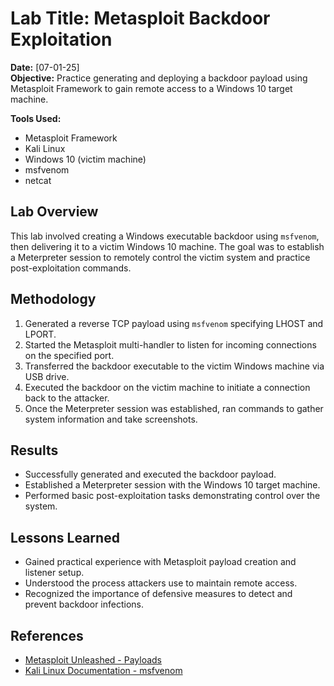 # Lab Title: Metasploit Backdoor Exploitation

**Date:** [07-01-25]  
**Objective:** Practice generating and deploying a backdoor payload using Metasploit Framework to gain remote access to a Windows 10 target machine.

**Tools Used:**  
- Metasploit Framework  
- Kali Linux  
- Windows 10 (victim machine)  
- msfvenom  
- netcat  

## Lab Overview

This lab involved creating a Windows executable backdoor using `msfvenom`, then delivering it to a victim Windows 10 machine. The goal was to establish a Meterpreter session to remotely control the victim system and practice post-exploitation commands.

## Methodology

1. Generated a reverse TCP payload using `msfvenom` specifying LHOST and LPORT.  
2. Started the Metasploit multi-handler to listen for incoming connections on the specified port.  
3. Transferred the backdoor executable to the victim Windows machine via USB drive.  
4. Executed the backdoor on the victim machine to initiate a connection back to the attacker.  
5. Once the Meterpreter session was established, ran commands to gather system information and take screenshots.

## Results

- Successfully generated and executed the backdoor payload.  
- Established a Meterpreter session with the Windows 10 target machine.  
- Performed basic post-exploitation tasks demonstrating control over the system.

## Lessons Learned

- Gained practical experience with Metasploit payload creation and listener setup.  
- Understood the process attackers use to maintain remote access.  
- Recognized the importance of defensive measures to detect and prevent backdoor infections.

## References

- [Metasploit Unleashed - Payloads](https://www.offensive-security.com/metasploit-unleashed/)  
- [Kali Linux Documentation - msfvenom](https://docs.kali.org/tools/msfvenom)
